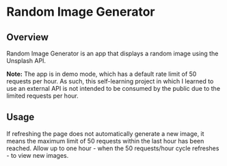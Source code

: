 # Random Image Generator

## Overview

Random Image Generator is an app that displays a random image using the Unsplash API.

**Note:** The app is in demo mode, which has a default rate limit of 50 requests per hour. As such, this self-learning project in which I learned to use an external API is not intended to be consumed by the public due to the limited requests per hour.


## Usage
If refreshing the page does not automatically generate a new image, it means the maximum limit of 50 requests within the last hour has been reached. Allow up to one hour - when the 50 requests/hour cycle refreshes - to view new images.
